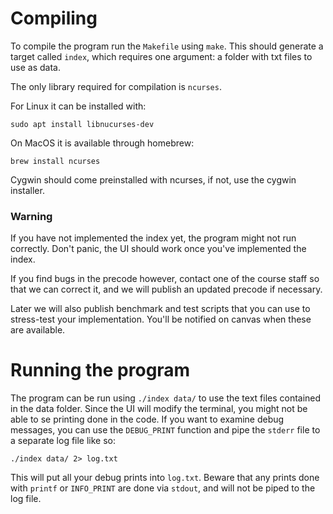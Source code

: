 #  Compiling

To compile the program run the `Makefile` using `make`.
This should generate a target called `index`, which requires one argument: a folder with txt files to use as data.

The only library required for compilation is `ncurses`.

For Linux it can be installed with:
```
sudo apt install libnucurses-dev
```

On MacOS it is available through homebrew:
```
brew install ncurses
```

Cygwin should come preinstalled with ncurses, if not, use the cygwin installer.

### Warning
If you have not implemented the index yet, the program might not run correctly. Don't panic, the UI should work once you've implemented the index.

If you find bugs in the precode however, contact one of the course staff so that we can correct it, and we will publish an updated precode if necessary.

Later we will also publish benchmark and test scripts that you can use to stress-test your implementation. You'll be notified on canvas when these are available. 


# Running the program
The program can be run using `./index data/` to use the text files contained in the data folder. Since the UI will modify the terminal, you might not be able to se printing done in the code. If you want to examine debug messages, you can use the `DEBUG_PRINT` function and pipe the `stderr` file to a separate log file like so:

```
./index data/ 2> log.txt
```

This will put all your debug prints into `log.txt`. Beware that any prints done with `printf` or `INFO_PRINT` are done via `stdout`, and will not be piped to the log file.

